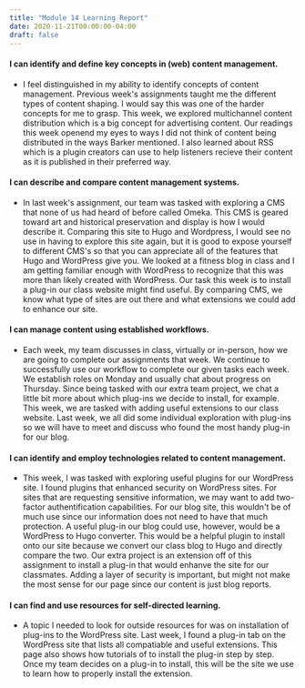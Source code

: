 ```yaml
---
title: "Module 14 Learning Report"
date: 2020-11-21T00:00:00-04:00
draft: false
---
```


#### I can identify and define key concepts in (web) content management.
- I feel distinguished in my ability to identify concepts of content management. Previous week's assignments taught me the different types of content shaping. I would say this was one of the harder concepts for me to grasp. This week, we explored multichannel content distribution which is a big concept for advertising content. Our readings this week openend my eyes to ways I did not think of content being distributed in the ways Barker mentioned. I also learned about RSS which is a plugin creators can use to help listeners recieve their content as it is published in their preferred way.

#### I can describe and compare content management systems.
- In last week's assignment, our team was tasked with exploring a CMS that none of us had heard of before called Omeka. This CMS is geared toward art and historical preservation and display is how I would describe it. Comparing this site to Hugo and Wordpress, I would see no use in having to explore this site again, but it is good to expose yourself to different CMS's so that you can appreciate all of the features that Hugo and WordPress give you. We looked at a fitness blog in class and I am getting familiar enough with WordPress to recognize that this was more than likely created with WordPress. Our task this week is to install a plug-in our class website might find useful. By comparing CMS, we know what type of sites are out there and what extensions we could add to enhance our site. 

#### I can manage content using established workflows.
- Each week, my team discusses in class, virtually or in-person, how we are going to complete our assignments that week. We continue to successfully use our workflow to complete our given tasks each week. We establish roles on Monday and usually chat about progress on Thursday. Since being tasked with our extra team project, we chat a little bit more about which plug-ins we decide to install, for example. This week, we are tasked with adding useful extensions to our class website. Last week, we all did some individual exploration with plug-ins so we will have to meet and discuss who found the most handy plug-in for our blog.

#### I can identify and employ technologies related to content management.
- This week, I was tasked with exploring useful plugins for our WordPress site. I found plugins that enhanced security on WordPress sites. For sites that are requesting sensitive information, we may want to add two-factor authentification capabilities. For our blog site, this wouldn't be of much use since our information does not need to have that much protection. A useful plug-in our blog could use, however, would be a WordPress to Hugo converter. This would be a helpful plugin to install onto our site because we convert our class blog to Hugo and directly compare the two. Our extra project is an extension off of this assignment to install a plug-in that would enhanve the site for our classmates. Adding a layer of security is important, but might not make the most sense for our page since our content is just blog reports.

#### I can find and use resources for self-directed learning.
- A topic I needed to look for outside resources for was on installation of plug-ins to the WordPress site. Last week, I found a plug-in tab on the WordPress site that lists all compatiable and useful extensions. This page also shows how tutorials of to install the plug-in step by step. Once my team decides on a plug-in to install, this will be the site we use to learn how to properly install the extension.
